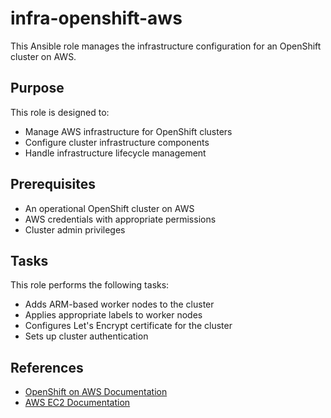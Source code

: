 # infra-openshift-aws

This Ansible role manages the infrastructure configuration for an OpenShift cluster on AWS.

## Purpose

This role is designed to:
- Manage AWS infrastructure for OpenShift clusters
- Configure cluster infrastructure components
- Handle infrastructure lifecycle management

## Prerequisites

- An operational OpenShift cluster on AWS
- AWS credentials with appropriate permissions
- Cluster admin privileges

## Tasks

This role performs the following tasks:
- Adds ARM-based worker nodes to the cluster
- Applies appropriate labels to worker nodes
- Configures Let's Encrypt certificate for the cluster
- Sets up cluster authentication


## References

- [OpenShift on AWS Documentation](https://docs.openshift.com/container-platform/latest/installing/installing_aws/installing-aws-default.html)
- [AWS EC2 Documentation](https://docs.aws.amazon.com/ec2/)
